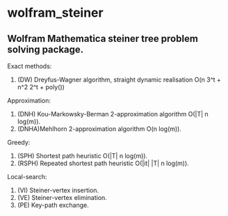 # wolfram_steiner
## Wolfram Mathematica steiner tree problem solving package.

Exact methods:
1. (DW) Dreyfus-Wagner algorithm, straight dynamic realisation O(n 3^t + n^2 2^t + poly())

Approximation:
1. (DNH) Kou-Markowsky-Berman 2-approximation algorithm O(|T| n log(m)).
2. (DNHA)Mehlhorn 2-approximation algorithm O(n log(m)).

Greedy:
1. (SPH) Shortest path heuristic O(|T| n log(m)).
2. (RSPH) Repeated shortest path heuristic O(|it| |T| n log(m)).

Local-search:
1. (VI) Steiner-vertex insertion.
2. (VE) Steiner-vertex elimination.
3. (PE) Key-path exchange.